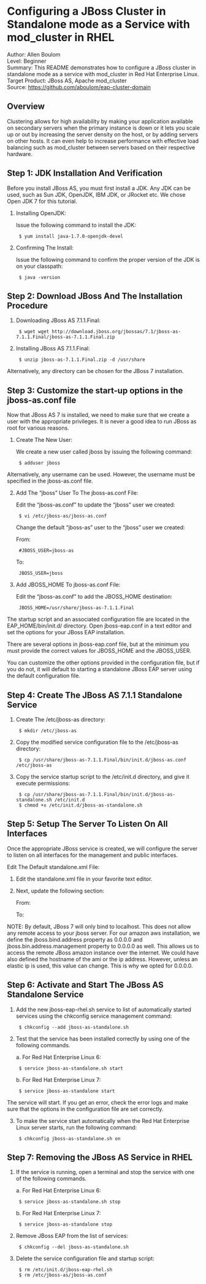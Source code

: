 Configuring a JBoss Cluster in Standalone mode as a Service with mod_cluster in RHEL 
====================================================================================
Author: Allen Boulom  
Level: Beginner  
Summary: This README demonstrates how to configure a JBoss cluster in standalone mode as a 
service with mod\_cluster in Red Hat Enterprise Linux.  
Target Product: JBoss AS, Apache mod\_cluster  
Source: https://github.com/aboulom/eap-cluster-domain

Overview
--------
Clustering allows for high availability by making your application available on secondary
servers when the primary instance is down or it lets you scale up or out by increasing
the server density on the host, or by adding servers on other hosts. It can even help to
increase performance with effective load balancing such as mod_cluster between servers based 
on their respective hardware. 

Step 1: JDK Installation And Verification
-----------------------------------------

Before you install JBoss AS, you must first install a JDK. Any JDK can be used, such as Sun
JDK, OpenJDK, IBM JDK, or JRocket etc. We chose Open JDK 7 for this tutorial.

1. Installing OpenJDK:

	Issue the following command to install the JDK:

		$ yum install java-1.7.0-openjdk-devel
		
2. Confirming The Install:

	Issue the following command to confirm the proper version of the JDK is on your classpath:

		$ java -version
		
Step 2: Download JBoss And The Installation Procedure 
-----------------------------------------------------

1. Downloading JBoss AS 7.1.1.Final:

		$ wget wget http://download.jboss.org/jbossas/7.1/jboss-as-7.1.1.Final/jboss-as-7.1.1.Final.zip
		
2. Installing JBoss AS 7.1.1.Final:

		$ unzip jboss-as-7.1.1.Final.zip -d /usr/share
		
Alternatively, any directory can be chosen for the JBoss 7 installation.

Step 3: Customize the start-up options in the jboss-as.conf file 
-----------------------------------------------------------------

Now that JBoss AS 7 is installed, we need to make sure that we create a user with the appropriate 
privileges. It is never a good idea to run JBoss as root for various reasons.

1. Create The New User:

	We create a new user called jboss by issuing the following command:

		$ adduser jboss 
		
Alternatively, any username can be used. However, the username must be specified in the jboss-as.conf file.

2. Add The “jboss” User To The jboss-as.conf File:

	Edit the “jboss-as.conf” to update the “jboss” user we created:

		$ vi /etc/jboss-as/jboss-as.conf
	
	Change the default “jboss-as” user to the “jboss” user we created:

	From:
	
		#JBOSS_USER=jboss-as

	To:
	
		JBOSS_USER=jboss
	   
3. Add JBOSS_HOME To jboss-as.conf File: 

	Edit the “jboss-as.conf” to add the JBOSS_HOME destination:
	
		JBOSS_HOME=/usr/share/jboss-as-7.1.1.Final
	   
The startup script and an associated configuration file are located in the EAP_HOME/bin/init.d/ directory. Open jboss-eap.conf in a text editor and set the options for your JBoss EAP installation.

There are several options in jboss-eap.conf file, but at the minimum you must provide the correct values for JBOSS\_HOME and the JBOSS\_USER.

You can customize the other options provided in the configuration file, but if you do not, it will default to starting a standalone JBoss EAP server using the default configuration file.

Step 4: Create The JBoss AS 7.1.1 Standalone Service  
---------------------------------------------------- 

1. Create The /etc/jboss-as directory: 

		$ mkdir /etc/jboss-as
		
2. Copy the modified service configuration file to the /etc/jboss-as directory:

		$ cp /usr/share/jboss-as-7.1.1.Final/bin/init.d/jboss-as.conf /etc/jboss-as
		
3. Copy the service startup script to the /etc/init.d directory, and give it execute permissions: 
   
		$ cp /usr/share/jboss-as-7.1.1.Final/bin/init.d/jboss-as-standalone.sh /etc/init.d
		$ chmod +x /etc/init.d/jboss-as-standalone.sh 
		
Step 5: Setup The Server To Listen On All Interfaces  
---------------------------------------------------- 

Once the appropriate JBoss service is created, we will configure the server to listen on all 
interfaces for the management and public interfaces.

Edit The Default standalone.xml File:

1. Edit the standalone.xml file in your favorite text editor.

2. Next, update the following section:

	From: 

	 <interface name=”management”>
	 <inet-address value=”${jboss.bind.address:127.0.0.1}/>
	 </interface>
	 <interface name=”public”>
	 <inet-address value=”${jboss.bind.address:127.0.0.1}”/>
	 </interface>

	To:

	 <interface name=”management”>
	 <inet-address value=”${jboss.bind.address:0.0.0.0}”/>
	 </interface>
	 <interface name=”public”>
	 <inet-address value=”${jboss.bind.address:0.0.0.0}”/>
	 </interface>

NOTE: By default, JBoss 7 will only bind to localhost. This does not allow any remote access 
to your jboss server. For our amazon aws installation, we define the jboss.bind.address property 
as 0.0.0.0 and jboss.bin.address.management property to 0.0.0.0 as well. This allows us to 
access the remote JBoss amazon instance over the internet. We could have also defined the 
hostname of the ami or the ip address. However, unless an elastic ip is used, this value 
can change. This is why we opted for 0.0.0.0.

Step 6: Activate and Start The JBoss AS Standalone Service 
------------------------------------------------------

1. Add the new jboss-eap-rhel.sh service to list of automatically started services using the chkconfig service management command: 

		$ chkconfig --add jboss-as-standalone.sh
		
2. Test that the service has been installed correctly by using one of the following commands.

	a. For Red Hat Enterprise Linux 6: 

		$ service jboss-as-standalone.sh start
			
	b. For Red Hat Enterprise Linux 7:  

		$ service jboss-as-standalone start
			
The service will start. If you get an error, check the error logs and make sure that the options in the configuration file are set correctly. 

3. To make the service start automatically when the Red Hat Enterprise Linux server starts, run the following command: 

		$ chkconfig jboss-as-standalone.sh on
			
Step 7: Removing the JBoss AS Service in RHEL 
---------------------------------------------- 

1. If the service is running, open a terminal and stop the service with one of the following commands. 

	a. For Red Hat Enterprise Linux 6: 

		$ service jboss-as-standalone.sh stop
			
	b. For Red Hat Enterprise Linux 7: 

		$ service jboss-as-standalone stop
			
2. Remove JBoss EAP from the list of services: 

		$ chkconfig --del jboss-as-standalone.sh
			
3. Delete the service configuration file and startup script: 

		$ rm /etc/init.d/jboss-eap-rhel.sh  
		$ rm /etc/jboss-as/jboss-as.conf